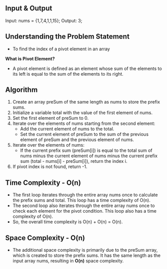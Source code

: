 ## Input & Output
Input: nums = {1,7,4,1,1,15}; 
Output: 3;

## Understanding the Problem Statement

- To find the index of a pivot element in an array

**What is Pivot Element?**
- A pivot element is defined as an element whose sum of the elements to its left is equal to the sum of the elements to its right.

## Algorithm

1. Create an array preSum of the same length as nums to store the prefix sums.
2. Initialize a variable total with the value of the first element of nums.
3. Set the first element of preSum to 0.
4. Iterate over the elements of nums starting from the second element:
    - Add the current element of nums to the total.
    - Set the current element of preSum to the sum of the previous element of preSum and the previous element of nums.
5. Iterate over the elements of nums:
    - If the current prefix sum (preSum[i]) is equal to the total sum of nums minus the current element of nums minus the current prefix sum (total - nums[i] - preSum[i]), return the index i.
6. If pivot index is not found, return -1.


## Time Complexity - O(n)

- The first loop iterates through the entire array nums once to calculate the prefix sums and total. This loop has a time complexity of O(n).
- The second loop also iterates through the entire array nums once to check each element for the pivot condition. This loop also has a time complexity of O(n).
- So, the overall time complexity is O(n) + O(n) = O(n).

## Space Complexity - O(n)

- The additional space complexity is primarily due to the preSum array, which is created to store the prefix sums. It has the same length as the input array nums, resulting in **O(n)** space complexity.
